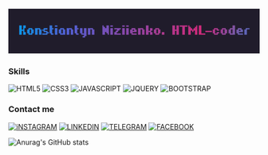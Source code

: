 ![Header](https://github.com/Masqueraad/Masqueraad/blob/main/assets/new-gif.gif)

### Skills

![HTML5](https://img.shields.io/badge/-<HTML5>-090909?style=for-the-badge&logo=HTML5)
![CSS3](https://img.shields.io/badge/-CSS3-090909?style=for-the-badge&logo=CSS3)
![JAVASCRIPT](https://img.shields.io/badge/-JAVASRIPT-090909?style=for-the-badge&logo=JAVASCRIPT)
![JQUERY](https://img.shields.io/badge/-JQUERY-090909?style=for-the-badge&logo=JQUERY)
![BOOTSTRAP](https://img.shields.io/badge/-BOOTSTRAP-090909?style=for-the-badge&logo=BOOTSTRAP)

### Contact me

[![iNSTAGRAM](https://img.shields.io/badge/-INSTAGRAM-090909?style=for-the-badge&logo=INSTAGRAM)](https://www.instagram.com/konstiantynniziienko/)
[![LINKEDIN](https://img.shields.io/badge/-LINKEDIN-090909?style=for-the-badge&logo=LINKEDIN)](https://www.linkedin.com/in/konstiantyn-niziienko-a624bb202/)
[![TELEGRAM](https://img.shields.io/badge/-TELEGRAM-090909?style=for-the-badge&logo=TELEGRAM)](https://t.me/Masqueraad)
[![FACEBOOK](https://img.shields.io/badge/-FACEBOOK-090909?style=for-the-badge&logo=FACEBOOK)](https://www.facebook.com/profile.php?id=100006449645177)

![Anurag's GitHub stats](https://github-readme-stats.vercel.app/api?username=Masqueraad&count_private=true&show_icons=true&theme=dark)

